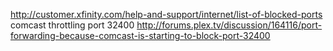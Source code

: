 
<!--
-->

http://customer.xfinity.com/help-and-support/internet/list-of-blocked-ports
comcast throttling port 32400
http://forums.plex.tv/discussion/164116/port-forwarding-because-comcast-is-starting-to-block-port-32400

<!-- vim: set autoindent expandtab sw=4 syntax=markdown: -->
